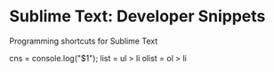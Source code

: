 Sublime Text: Developer Snippets
==================================

Programming shortcuts for Sublime Text

cns     = console.log("$1");
list    = ul > li
olist   = ol > li
